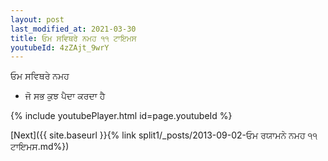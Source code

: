 ```yaml
---
layout: post
last_modified_at: 2021-03-30
title: ਓਮ ਸਵਿਥਰੇ ਨਮਹ ੧੧ ਟਾਇਮਸ
youtubeId: 4zZAjt_9wrY
---
```

 
 
 ਓਮ ਸਵਿਥਰੇ ਨਮਹ  
 
 -  ਜੋ ਸਭ ਕੁਝ ਪੈਦਾ ਕਰਦਾ ਹੈ 
 
  
 
  
 
 
 
 
 
 


{% include youtubePlayer.html id=page.youtubeId %}
 
[Next]({{ site.baseurl }}{% link  split1/_posts/2013-09-02-ਓਮ ਰਯਾਮਨੇ ਨਮਹ ੧੧ ਟਾਇਮਸ.md%})
 
